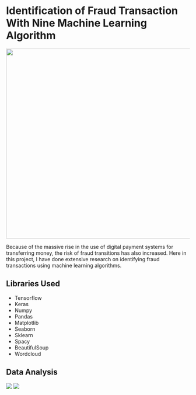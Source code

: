 # Identification of Fraud Transaction With Nine Machine Learning Algorithm
<p align="center">
</p>
<img src="https://www.bluefin.com/wp-content/uploads/2020/10/fraudulent-credit-card-transactions.jpg" width="970" height="520">
<p> Because of the massive rise in the use of digital payment systems for transferring money, the risk of fraud transitions has also increased. Here in this project, I have done extensive research on identifying fraud transactions using machine learning algorithms. </p>
<h2>Libraries Used</h2>
<ul>
  <li>Tensorflow</li>
  <li>Keras</li>
  <li>Numpy</li>
  <li>Pandas </li>
  <li>Matplotlib</li>
  <li>Seaborn</li>
  <li>Sklearn</li>
  <li>Spacy</li>
  <li>BeautifulSoup</li>
  <li>Wordcloud</li>
</ul>
<h2>Data Analysis</h2>
<img src="https://github.com/NavinBondade/Identification-of-Fraud-Transaction-With-9-ML-Algorithm/blob/main/Pictures%20and%20Graphs/Distribution%20of%20Transaction%20Type.png">
<img src="https://raw.githubusercontent.com/NavinBondade/Identification-of-Fraud-Transaction-With-9-ML-Algorithm/main/Pictures%20and%20Graphs/Amount%20Histogram.png">


